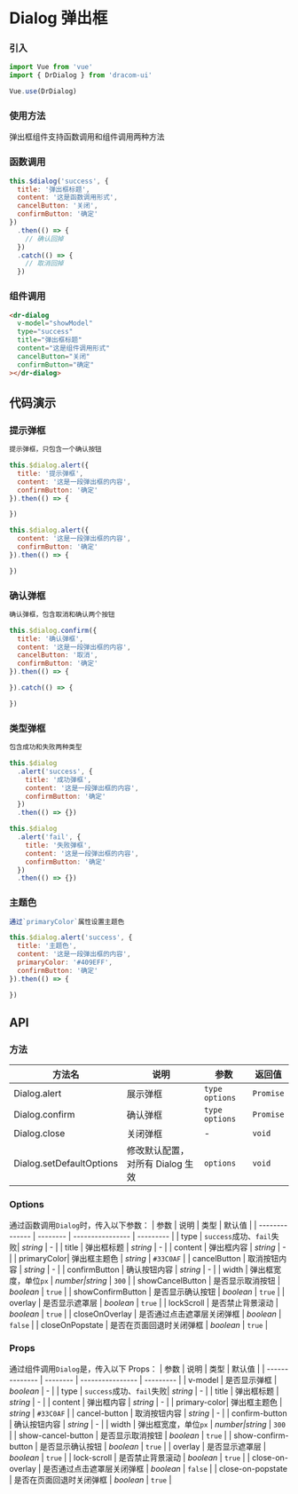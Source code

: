 # Dialog 弹出框

### 引入

```js
import Vue from 'vue'
import { DrDialog } from 'dracom-ui'

Vue.use(DrDialog)
```

### 使用方法

弹出框组件支持函数调用和组件调用两种方法

### 函数调用

```js
this.$dialog('success', {
  title: '弹出框标题',
  content: '这是函数调用形式',
  cancelButton: '关闭',
  confirmButton: '确定'
})
  .then(() => {
    // 确认回掉
  })
  .catch(() => {
    // 取消回掉
  })
```

### 组件调用

```html
<dr-dialog
  v-model="showModel"
  type="success"
  title="弹出框标题"
  content="这是组件调用形式"
  cancelButton="关闭"
  confirmButton="确定"
></dr-dialog>
```

## 代码演示

### 提示弹框

```js
提示弹框，只包含一个确认按钮

this.$dialog.alert({
  title: '提示弹框',
  content: '这是一段弹出框的内容',
  confirmButton: '确定'
}).then(() => {

})

this.$dialog.alert({
  content: '这是一段弹出框的内容',
  confirmButton: '确定'
}).then(() => {

})
```

### 确认弹框

```js
确认弹框，包含取消和确认两个按钮

this.$dialog.confirm({
  title: '确认弹框',
  content: '这是一段弹出框的内容',
  cancelButton: '取消',
  confirmButton: '确定'
}).then(() => {

}).catch(() => {

})
```

### 类型弹框

```js
包含成功和失败两种类型

this.$dialog
  .alert('success', {
    title: '成功弹框',
    content: '这是一段弹出框的内容',
    confirmButton: '确定'
  })
  .then(() => {})

this.$dialog
  .alert('fail', {
    title: '失败弹框',
    content: '这是一段弹出框的内容',
    confirmButton: '确定'
  })
  .then(() => {})
```

### 主题色

```js
通过`primaryColor`属性设置主题色

this.$dialog.alert('success', {
  title: '主题色',
  content: '这是一段弹出框的内容',
  primaryColor: '#409EFF',
  confirmButton: '确定'
}).then(() => {

})
```

## API

### 方法

| 方法名                   | 说明                             | 参数             | 返回值    |
| ------------------------ | -------------------------------- | ---------------- | --------- |
| Dialog.alert             | 展示弹框                         | `type` `options` | `Promise` |
| Dialog.confirm           | 确认弹框                         | `type` `options` | `Promise` |
| Dialog.close             | 关闭弹框                         | -                | `void`    |
| Dialog.setDefaultOptions | 修改默认配置，对所有 Dialog 生效 | `options`        | `void`    |

### Options

通过函数调用`Dialog`时，传入以下参数：
| 参数 | 说明 | 类型 | 默认值 |
| -------------- | -------- | ---------------- | --------- |
| type | `success`成功、`fail`失败| _string_ | - |
| title | 弹出框标题 | _string_ | - |
| content | 弹出框内容 | _string_ | - |
| primaryColor| 弹出框主题色 | _string_ | `#33C0AF` |
| cancelButton | 取消按钮内容 | _string_ | - |
| confirmButton | 确认按钮内容 | _string_ | - |
| width | 弹出框宽度，单位`px` | _number\|string_ | `300` |
| showCancelButton | 是否显示取消按钮 | _boolean_ | `true` |
| showConfirmButton | 是否显示确认按钮 | _boolean_ | `true` |
| overlay | 是否显示遮罩层 | _boolean_ | `true` |
| lockScroll | 是否禁止背景滚动 | _boolean_ | `true` |
| closeOnOverlay | 是否通过点击遮罩层关闭弹框 | _boolean_ | `false` |
| closeOnPopstate | 是否在页面回退时关闭弹框 | _boolean_ | `true` |

### Props

通过组件调用`Dialog`是，传入以下 Props：
| 参数 | 说明 | 类型 | 默认值 |
| -------------- | -------- | ---------------- | --------- |
| v-model | 是否显示弹框 | _boolean_ | - |
| type | `success`成功、`fail`失败| _string_ | - |
| title | 弹出框标题 | _string_ | - |
| content | 弹出框内容 | _string_ | - |
| primary-color| 弹出框主题色 | _string_ | `#33C0AF` |
| cancel-button | 取消按钮内容 | _string_ | - |
| confirm-button | 确认按钮内容 | _string_ | - |
| width | 弹出框宽度，单位`px` | _number\|string_ | `300` |
| show-cancel-button | 是否显示取消按钮 | _boolean_ | `true` |
| show-confirm-button | 是否显示确认按钮 | _boolean_ | `true` |
| overlay | 是否显示遮罩层 | _boolean_ | `true` |
| lock-scroll | 是否禁止背景滚动 | _boolean_ | `true` |
| close-on-overlay | 是否通过点击遮罩层关闭弹框 | _boolean_ | `false` |
| close-on-popstate | 是否在页面回退时关闭弹框 | _boolean_ | `true` |
